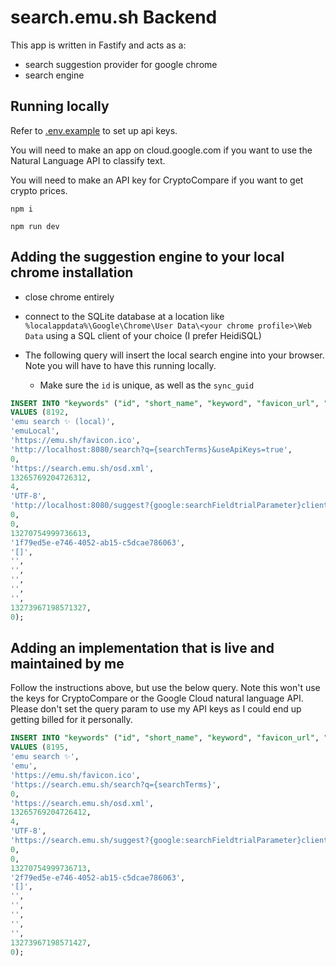 # search.emu.sh Backend

This app is written in Fastify and acts as a:

- search suggestion provider for google chrome
- search engine

## Running locally

Refer to [.env.example](./.env.example) to set up api keys.

You will need to make an app on cloud.google.com if you want to use the Natural Language API to classify text.

You will need to make an API key for CryptoCompare if you want to get crypto prices.


```
npm i
```

```
npm run dev
```

## Adding the suggestion engine to your local chrome installation

- close chrome entirely
- connect to the SQLite database at a location like
  `%localappdata%\Google\Chrome\User Data\<your chrome profile>\Web Data` using a SQL client of your choice (I prefer HeidiSQL)

- The following query will insert the local search engine into your browser. Note you will have to have this running locally.
  - Make sure the `id` is unique, as well as the `sync_guid`

```sql
INSERT INTO "keywords" ("id", "short_name", "keyword", "favicon_url", "url", "safe_for_autoreplace", "originating_url", "date_created", "usage_count", "input_encodings", "suggest_url", "prepopulate_id", "created_by_policy", "last_modified", "sync_guid", "alternate_urls", "image_url", "search_url_post_params", "suggest_url_post_params", "image_url_post_params", "new_tab_url", "last_visited", "created_from_play_api")
VALUES (8192,
'emu search ✨ (local)',
'emuLocal',
'https://emu.sh/favicon.ico',
'http://localhost:8080/search?q={searchTerms}&useApiKeys=true',
0,
'https://search.emu.sh/osd.xml',
13265769204726312,
4,
'UTF-8',
'http://localhost:8080/suggest?{google:searchFieldtrialParameter}client={google:suggestClient}&gs_ri={google:suggestRid}&xssi=t&q={searchTerms}&{google:inputType}{google:omniboxFocusType}{google:cursorPosition}{google:currentPageUrl}{google:pageClassification}{google:searchVersion}{google:sessionToken}{google:prefetchQuery}sugkey={google:suggestAPIKeyParameter}&useApiKeys=true',
0,
0,
13270754999736613,
'1f79ed5e-e746-4052-ab15-c5dcae786063',
'[]',
'',
'',
'',
'',
'',
13273967198571327,
0);
```

## Adding an implementation that is live and maintained by me

Follow the instructions above, but use the below query.
Note this won't use the keys for CryptoCompare or the Google Cloud natural language API. Please don't set the query param to use my API keys as I could end up getting billed for it personally.

```sql
INSERT INTO "keywords" ("id", "short_name", "keyword", "favicon_url", "url", "safe_for_autoreplace", "originating_url", "date_created", "usage_count", "input_encodings", "suggest_url", "prepopulate_id", "created_by_policy", "last_modified", "sync_guid", "alternate_urls", "image_url", "search_url_post_params", "suggest_url_post_params", "image_url_post_params", "new_tab_url", "last_visited", "created_from_play_api")
VALUES (8195,
'emu search ✨',
'emu',
'https://emu.sh/favicon.ico',
'https://search.emu.sh/search?q={searchTerms}',
0,
'https://search.emu.sh/osd.xml',
13265769204726412,
4,
'UTF-8',
'https://search.emu.sh/suggest?{google:searchFieldtrialParameter}client={google:suggestClient}&gs_ri={google:suggestRid}&xssi=t&q={searchTerms}&{google:inputType}{google:omniboxFocusType}{google:cursorPosition}{google:currentPageUrl}{google:pageClassification}{google:searchVersion}{google:sessionToken}{google:prefetchQuery}sugkey={google:suggestAPIKeyParameter}',
0,
0,
13270754999736713,
'2f79ed5e-e746-4052-ab15-c5dcae786063',
'[]',
'',
'',
'',
'',
'',
13273967198571427,
0);
```

